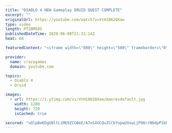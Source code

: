```yaml
---
title: "DIABLO 4 NEW Gameplay DRUID QUEST COMPLETE"
excerpt: ""
originalUrl: https://youtube.com/watch?v=VtH1862QXaw
type: video
length: PT20M58S
publishedDateTime: 2020-06-08T21:31:14Z
heat: 66

featuredContent: "<iframe width=\"800\" height=\"500\" frameborder=\"0\" src=\"https://www.youtube.com/embed/VtH1862QXaw\" allow=\"accelerometer; autoplay; encrypted-media; gyroscope; picture-in-picture\" allowfullscreen></iframe>"

provider:
  name: crazygames
  domain: youtube.com

topics:
  - Diablo 4
  - Druid

images:
  - url: https://i.ytimg.com/vi/VtH1862QXaw/maxresdefault.jpg
    width: 1280
    height: 720
    isCached: true

secured: "uOlpBeKDgUNltLiME9ZCGBeE/A7nSXUCQuZCCbYupwUXxwLjP98rrNDdpP1bP/aEFcRZPLDmPSjmK7VhAzmDT3E2a8KarXEAk/VEDf5ukV6oC3VjafWKwOXMVtKl9tkKKPZ4lY5ng3Fh0OIK8aoFY6XLaQVaRQLvbzfUZZsfOkktMC3wpMdpHUYf3v0n2HwT3S4Y3d+vPp4bErBtI4vWJjeUY6w0RSXXwLxn1uJUqqL0T9wm5TDRITNIfNy2D07aVdNJAgjFT13COM8AnYO3bjpzEIjNY92yC03PiyjG+4yw9VsnjUXxOGk/yOUIAtXIiESbVOHDujtT0QV+RjtXC+hI8eskjY0m/wQXS5HlXPBeYHyTo9zDNtbK/Eu/R+OmZFGSPe9rzW7xQ+nwTo/KVgQKJYLej1IJXX5v+KNv0VM=;C/APs7YaczxY/4/PScKQnw=="
---
```


